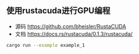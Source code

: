 ## 使用rustacuda进行GPU编程

- 源码 https://github.com/bheisler/RustaCUDA
- 文档 https://docs.rs/rustacuda/0.1.3/rustacuda/

```bash
cargo run --example example_1
```